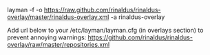 layman -f -o https://raw.github.com/rinaldus/rinaldus-overlay/master/rinaldus-overlay.xml -a rinaldus-overlay

Add url below to your /etc/layman/layman.cfg (in overlays section) to prevent annoying warnings:
https://github.com/rinaldus/rinaldus-overlay/raw/master/repositories.xml
